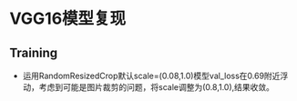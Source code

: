 # VGG16模型复现

## Training
* 运用RandomResizedCrop默认scale=(0.08,1.0)模型val_loss在0.69附近浮动，考虑到可能是图片裁剪的问题，将scale调整为(0.8,1.0),结果收敛。

